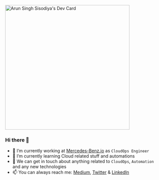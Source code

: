<a href="https://app.daily.dev/sisodaru"><img src="https://api.daily.dev/devcards/aff8816f5aa945d6af7060763b5a60b4.png?r=0jz" width="400" alt="Arun Singh Sisodiya's Dev Card"/></a>
### Hi there 👋

- 🔭 I’m currently working at [Mercedes-Benz.io](http://mercedes-benz.io/) as `CloudOps Engineer`
- 🌱 I’m currently learning Cloud related stuff and automations
- 💬 We can get in touch about anything related to `CloudOps`, `Automation` and any new technologies
- 📫 You can always reach me: [Medium](https://arun-sisodiya.medium.com/), [Twitter](https://twitter.com/arunsingh1801) & [LinkedIn](https://www.linkedin.com/in/arunsinghsisodiya/)

<!--
**ArunSisodiya/ArunSisodiya** is a ✨ _special_ ✨ repository because its `README.md` (this file) appears on your GitHub profile.

Here are some ideas to get you started:

- 🔭 I’m currently working on ...
- 🌱 I’m currently learning ...
- 👯 I’m looking to collaborate on ...
- 🤔 I’m looking for help with ...
- 💬 Ask me about ...
- 📫 How to reach me: ...
- 😄 Pronouns: ...
- ⚡ Fun fact: ...
-->
